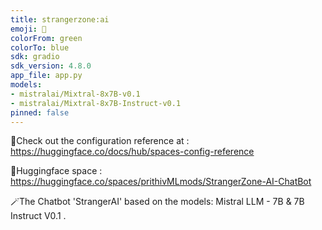 ```yaml
---
title: strangerzone:ai
emoji: 🐙
colorFrom: green
colorTo: blue
sdk: gradio
sdk_version: 4.8.0
app_file: app.py
models:
- mistralai/Mixtral-8x7B-v0.1
- mistralai/Mixtral-8x7B-Instruct-v0.1
pinned: false
---
```



🧿Check out the configuration reference at : https://huggingface.co/docs/hub/spaces-config-reference

🧿Huggingface space : https://huggingface.co/spaces/prithivMLmods/StrangerZone-AI-ChatBot

🪄The Chatbot 'StrangerAI' based on the models: Mistral LLM - 7B & 7B Instruct V0.1 .
